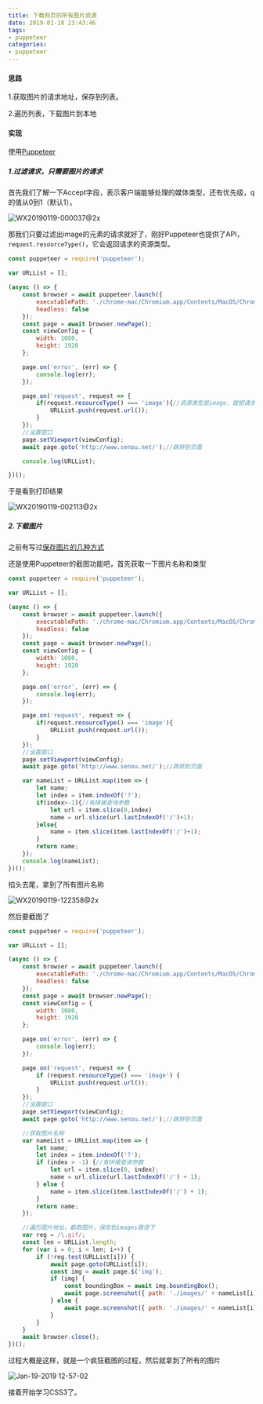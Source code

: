 ```yaml
---
title: 下载网页的所有图片资源
date: 2019-01-18 23:43:46
tags: 
- puppeteer
categories: 
- puppeteer
---
```


#### 思路

1.获取图片的请求地址，保存到列表。

2.遍历列表，下载图片到本地



#### 实现

使用[Puppeteer](https://qinhanwen.github.io/2018/11/16/puppeteer%E5%B0%8F%E8%AF%95%E7%89%9B%E5%88%80/)

##### 1.过滤请求，只需要图片的请求

首先我们了解一下Accept字段，表示客户端能够处理的媒体类型，还有优先级，q的值从0到1（默认1）。

![WX20190119-000037@2x](http://www.qinhanwen.xyz/WX20190119-000037@2x.png)



那我们只要过滤出image的元素的请求就好了，刚好Puppeteer也提供了API，`request.resourceType()`，它会返回请求的资源类型。

```javascript
const puppeteer = require('puppeteer');

var URLList = [];

(async () => {
    const browser = await puppeteer.launch({
        executablePath: './chrome-mac/Chromium.app/Contents/MacOS/Chromium',
        headless: false
    });
    const page = await browser.newPage();
    const viewConfig = {
        width: 1080,
        height: 1920
    };

    page.on('error', (err) => {
        console.log(err);
    });

    page.on('request', request => {
        if(request.resourceType() === 'image'){//资源类型是image，就把请求地址push进数组
            URLList.push(request.url());
        }
    });
    //设置窗口 
    page.setViewport(viewConfig);
    await page.goto('http://www.senou.net/');//跳转到页面

    console.log(URLList);

})();
```



于是看到打印结果

![WX20190119-002113@2x](http://www.qinhanwen.xyz/WX20190119-002113@2x.png)



##### 2.下载图片

之前有写过[保存图片的几种方式](https://qinhanwen.github.io/2018/12/15/%E4%B8%83%E7%89%9B%E4%BA%91%E6%B5%8B%E8%AF%95%E5%9F%9F%E5%90%8D%E8%BF%87%E6%9C%9F/)

还是使用Puppeteer的截图功能吧，首先获取一下图片名称和类型

```javascript
const puppeteer = require('puppeteer');

var URLList = [];

(async () => {
    const browser = await puppeteer.launch({
        executablePath: './chrome-mac/Chromium.app/Contents/MacOS/Chromium',
        headless: false
    });
    const page = await browser.newPage();
    const viewConfig = {
        width: 1080,
        height: 1920
    };

    page.on('error', (err) => {
        console.log(err);
    });

    page.on('request', request => {
        if(request.resourceType() === 'image'){
            URLList.push(request.url());
        }
    });
    //设置窗口 
    page.setViewport(viewConfig);
    await page.goto('http://www.senou.net/');//跳转到页面

    var nameList = URLList.map(item => {
        let name;
        let index = item.indexOf('?');
        if(index>-1){//有拼接查询参数
            let url = item.slice(0,index)
            name = url.slice(url.lastIndexOf('/')+1);
        }else{
            name = item.slice(item.lastIndexOf('/')+1);
        }
        return name;
    });
    console.log(nameList);
})();

```

掐头去尾，拿到了所有图片名称

![WX20190119-122358@2x](http://www.qinhanwen.xyz/WX20190119-122358@2x.png)



然后要截图了

```javascript
const puppeteer = require('puppeteer');

var URLList = [];

(async () => {
    const browser = await puppeteer.launch({
        executablePath: './chrome-mac/Chromium.app/Contents/MacOS/Chromium',
        headless: false
    });
    const page = await browser.newPage();
    const viewConfig = {
        width: 1080,
        height: 1920
    };

    page.on('error', (err) => {
        console.log(err);
    });

    page.on('request', request => {
        if (request.resourceType() === 'image') {
            URLList.push(request.url());
        }
    });
    //设置窗口 
    page.setViewport(viewConfig);
    await page.goto('http://www.senou.net/');//跳转到页面

    //获取图片名称
    var nameList = URLList.map(item => {
        let name;
        let index = item.indexOf('?');
        if (index > -1) {//有拼接查询参数
            let url = item.slice(0, index);
            name = url.slice(url.lastIndexOf('/') + 1);
        } else {
            name = item.slice(item.lastIndexOf('/') + 1);
        }
        return name;
    });

    //遍历图片地址，截取图片，保存到images路径下
    var reg = /\.gif/;
    const len = URLList.length;
    for (var i = 0; i < len; i++) {
        if (!reg.test(URLList[i])) {
            await page.goto(URLList[i]);
            const img = await page.$('img');
            if (img) {
                const boundingBox = await img.boundingBox();
                await page.screenshot({ path: './images/' + nameList[i], clip: boundingBox });
            } else {
                await page.screenshot({ path: './images/' + nameList[i] });
            }
        }
    }
    await browser.close();
})();

```



过程大概是这样，就是一个疯狂截图的过程，然后就拿到了所有的图片

![Jan-19-2019 12-57-02](http://www.qinhanwen.xyz/image-picker.gif)



接着开始学习CSS3了。